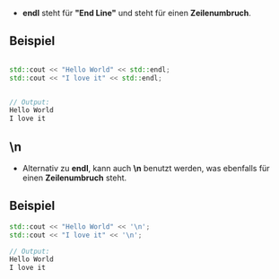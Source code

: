 - **endl** steht für **"End Line"** und steht für einen **Zeilenumbruch**.

## Beispiel

```c++

std::cout << "Hello World" << std::endl;
std::cout << "I love it" << std::endl;


// Output:
Hello World
I love it

```

## \\n

- Alternativ zu **endl**, kann auch **\\n** benutzt werden, was ebenfalls für einen **Zeilenumbruch** steht.

## Beispiel

```c++
std::cout << "Hello World" << '\n';
std::cout << "I love it" << '\n';

// Output:
Hello World
I love it
```